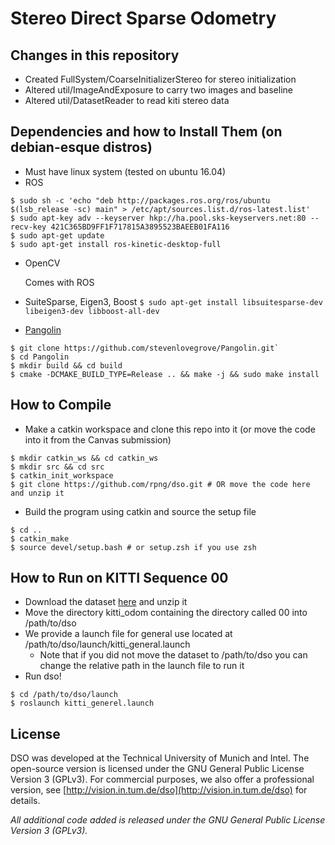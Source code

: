 # Stereo Direct Sparse Odometry


## Changes in this repository

* Created FullSystem/CoarseInitializerStereo for stereo initialization
* Altered util/ImageAndExposure to carry two images and baseline
* Altered util/DatasetReader to read kiti stereo data

## Dependencies and how to Install Them (on debian-esque distros)

* Must have linux system (tested on ubuntu 16.04)	
* ROS 
```
$ sudo sh -c 'echo "deb http://packages.ros.org/ros/ubuntu $(lsb_release -sc) main" > /etc/apt/sources.list.d/ros-latest.list'
$ sudo apt-key adv --keyserver hkp://ha.pool.sks-keyservers.net:80 --recv-key 421C365BD9FF1F717815A3895523BAEEB01FA116
$ sudo apt-get update
$ sudo apt-get install ros-kinetic-desktop-full	
```
* OpenCV

	Comes with ROS

* SuiteSparse, Eigen3, Boost
`$ sudo apt-get install libsuitesparse-dev libeigen3-dev libboost-all-dev`

* [Pangolin](https://github.com/stevenlovegrove/Pangolin)
```
$ git clone https://github.com/stevenlovegrove/Pangolin.git`
$ cd Pangolin
$ mkdir build && cd build
$ cmake -DCMAKE_BUILD_TYPE=Release .. && make -j && sudo make install
```

## How to Compile

* Make a catkin workspace and clone this repo into it (or move the code into it from the Canvas submission)
```
$ mkdir catkin_ws && cd catkin_ws
$ mkdir src && cd src 
$ catkin_init_workspace
$ git clone https://github.com/rpng/dso.git # OR move the code here and unzip it
```
* Build the program using catkin and source the setup file
```
$ cd ..
$ catkin_make
$ source devel/setup.bash # or setup.zsh if you use zsh
```

## How to Run on KITTI Sequence 00 

* Download the dataset [here]() and unzip it
* Move the directory kitti_odom containing the directory called 00 into /path/to/dso 
* We provide a launch file for general use located at /path/to/dso/launch/kitti_general.launch
	* Note that if you did not move the dataset to /path/to/dso you can change the relative path in the launch file to run it
* Run dso!
```
$ cd /path/to/dso/launch
$ roslaunch kitti_generel.launch
```


## License
DSO was developed at the Technical University of Munich and Intel.
The open-source version is licensed under the GNU General Public License Version 3 (GPLv3).
For commercial purposes, we also offer a professional version, see
[http://vision.in.tum.de/dso](http://vision.in.tum.de/dso) for
details.

*All additional code added is released under the GNU General Public License Version 3 (GPLv3).*
